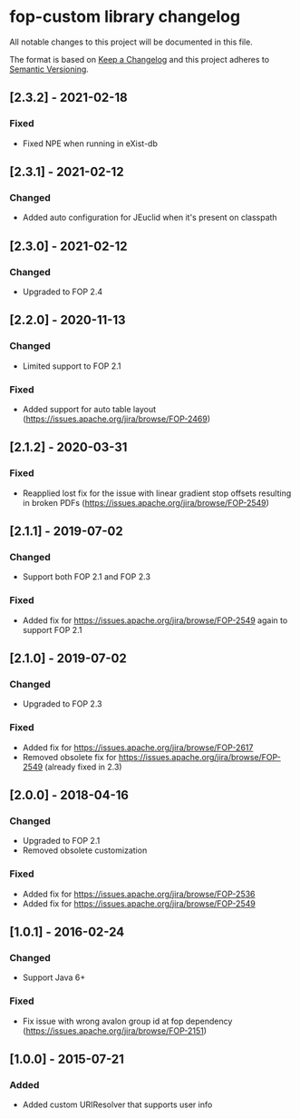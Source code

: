 # fop-custom library changelog
All notable changes to this project will be documented in this file.

The format is based on [Keep a Changelog](http://keepachangelog.com/)
and this project adheres to [Semantic Versioning](http://semver.org/).

## [2.3.2] - 2021-02-18
### Fixed
- Fixed NPE when running in eXist-db

## [2.3.1] - 2021-02-12
### Changed
- Added auto configuration for JEuclid when it's present on classpath

## [2.3.0] - 2021-02-12
### Changed
- Upgraded to FOP 2.4

## [2.2.0] - 2020-11-13
### Changed
- Limited support to FOP 2.1
### Fixed
- Added support for auto table layout (https://issues.apache.org/jira/browse/FOP-2469)

## [2.1.2] - 2020-03-31
### Fixed
- Reapplied lost fix for the issue with linear gradient stop offsets resulting in broken PDFs (https://issues.apache.org/jira/browse/FOP-2549)

## [2.1.1] - 2019-07-02
### Changed
- Support both FOP 2.1 and FOP 2.3
### Fixed
- Added fix for https://issues.apache.org/jira/browse/FOP-2549 again to support FOP 2.1

## [2.1.0] - 2019-07-02
### Changed
- Upgraded to FOP 2.3
### Fixed
- Added fix for https://issues.apache.org/jira/browse/FOP-2617
- Removed obsolete fix for https://issues.apache.org/jira/browse/FOP-2549 (already fixed in 2.3)

## [2.0.0] - 2018-04-16
### Changed
- Upgraded to FOP 2.1
- Removed obsolete customization
### Fixed
- Added fix for https://issues.apache.org/jira/browse/FOP-2536
- Added fix for https://issues.apache.org/jira/browse/FOP-2549

## [1.0.1] - 2016-02-24
### Changed
- Support Java 6+
### Fixed
- Fix issue with wrong avalon group id at fop dependency (https://issues.apache.org/jira/browse/FOP-2151)

## [1.0.0] - 2015-07-21
### Added
- Added custom URIResolver that supports user info
